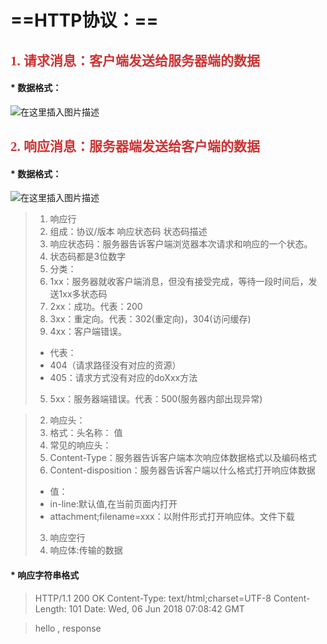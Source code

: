 ﻿
# ==HTTP协议：==
## <font color=#CC3333 face=微软雅黑>1. 请求消息：客户端发送给服务器端的数据</font>
####     * 数据格式：

![在这里插入图片描述](https://img-blog.csdnimg.cn/20200205110944682.png?x-oss-process=image/watermark,type_ZmFuZ3poZW5naGVpdGk,shadow_10,text_aHR0cHM6Ly9ibG9nLmNzZG4ubmV0L3FxXzQzMjMwMDA3,size_16,color_FFFFFF,t_70)

## <font color=#CC3333 face=微软雅黑>2. 响应消息：服务器端发送给客户端的数据</font>
####     * 数据格式：
![在这里插入图片描述](https://img-blog.csdnimg.cn/20200205111350815.png?x-oss-process=image/watermark,type_ZmFuZ3poZW5naGVpdGk,shadow_10,text_aHR0cHM6Ly9ibG9nLmNzZG4ubmV0L3FxXzQzMjMwMDA3,size_16,color_FFFFFF,t_70)
> 1. 响应行
> 1. 组成：协议/版本 响应状态码 状态码描述
> 2. 响应状态码：服务器告诉客户端浏览器本次请求和响应的一个状态。
> 1. 状态码都是3位数字
> 2. 分类：
> 1. 1xx：服务器就收客户端消息，但没有接受完成，等待一段时间后，发送1xx多状态码
> 2. 2xx：成功。代表：200
> 3. 3xx：重定向。代表：302(重定向)，304(访问缓存)
> 4. 4xx：客户端错误。
> * 代表：
> * 404（请求路径没有对应的资源）
> * 405：请求方式没有对应的doXxx方法
> 5. 5xx：服务器端错误。代表：500(服务器内部出现异常)


> 2. 响应头：
> 1. 格式：头名称： 值
> 2. 常见的响应头：
> 1. Content-Type：服务器告诉客户端本次响应体数据格式以及编码格式
> 2. Content-disposition：服务器告诉客户端以什么格式打开响应体数据
> * 值：
> * in-line:默认值,在当前页面内打开
> * attachment;filename=xxx：以附件形式打开响应体。文件下载
> 3. 响应空行
> 4. 响应体:传输的数据


####     * 响应字符串格式
> HTTP/1.1 200 OK
> Content-Type: text/html;charset=UTF-8
> Content-Length: 101
> Date: Wed, 06 Jun 2018 07:08:42 GMT

> <html>
> <head>
> <title>$Title$</title>
> </head>
> <body>
> hello , response
> </body>
> </html>


